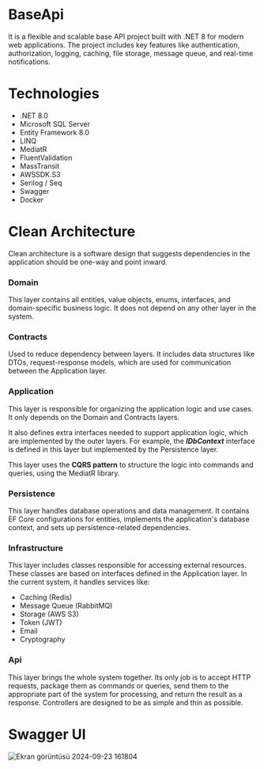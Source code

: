 # BaseApi
It is a flexible and scalable base API project built with .NET 8 for modern web applications. The project includes key features like authentication, authorization, logging, caching, file storage, message queue, and real-time notifications.

# Technologies

* .NET 8.0
* Microsoft SQL Server
* Entity Framework 8.0
* LINQ
* MediatR
* FluentValidation
* MassTransit
* AWSSDK.S3
* Serilog / Seq
* Swagger
* Docker

# Clean Architecture
Clean architecture is a software design that suggests dependencies in the application should be one-way and point inward.

### Domain
This layer contains all entities, value objects, enums, interfaces, and domain-specific business logic. It does not depend on any other layer in the system.

### Contracts
Used to reduce dependency between layers. It includes data structures like DTOs, request-response models, which are used for communication between the Application layer.

### Application
This layer is responsible for organizing the application logic and use cases. It only depends on the Domain and Contracts layers.

It also defines extra interfaces needed to support application logic, which are implemented by the outer layers. For example, the **_IDbContext_** interface is defined in this layer but implemented by the Persistence layer.

This layer uses the **CQRS pattern** to structure the logic into commands and queries, using the MediatR library.

### Persistence
This layer handles database operations and data management. It contains EF Core configurations for entities, implements the application's database context, and sets up persistence-related dependencies.

### Infrastructure
This layer includes classes responsible for accessing external resources. These classes are based on interfaces defined in the Application layer. In the current system, it handles services like:
* Caching (Redis)
* Message Queue (RabbitMQ)
* Storage (AWS S3)
* Token (JWT)
* Email
* Cryptography

### Api
This layer brings the whole system together. Its only job is to accept HTTP requests, package them as commands or queries, send them to the appropriate part of the system for processing, and return the result as a response. Controllers are designed to be as simple and thin as possible.

# Swagger UI
![Ekran görüntüsü 2024-09-23 161804](https://github.com/user-attachments/assets/00632dd2-fbd9-4f24-ae74-b899c1933137)
